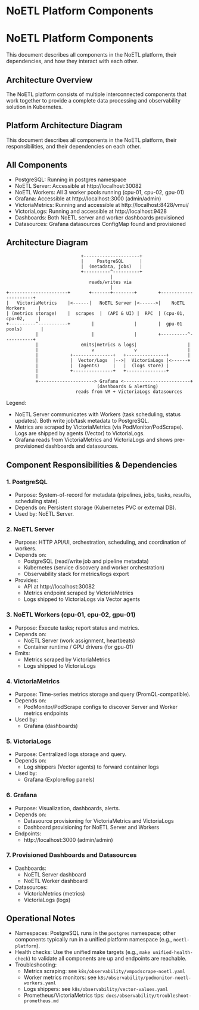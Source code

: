 # NoETL Platform Components
# NoETL Platform Components

This document describes all components in the NoETL platform, their dependencies, and how they interact with each other.

## Architecture Overview

The NoETL platform consists of multiple interconnected components that work together to provide a complete data processing and observability solution in Kubernetes.

## Platform Architecture Diagram
This document describes all components in the NoETL platform, their responsibilities, and their dependencies on each other. 
## All Components

- PostgreSQL: Running in postgres namespace
- NoETL Server: Accessible at http://localhost:30082
- NoETL Workers: All 3 worker pools running (cpu-01, cpu-02, gpu-01)
- Grafana: Accessible at http://localhost:3000 (admin/admin)
- VictoriaMetrics: Running and accessible at http://localhost:8428/vmui/
- VictoriaLogs: Running and accessible at http://localhost:9428
- Dashboards: Both NoETL server and worker dashboards provisioned
- Datasources: Grafana datasources ConfigMap found and provisioned

## Architecture Diagram

```
                            +---------------------+
                            |     PostgreSQL      |
                            |  (metadata, jobs)   |
                            +----------^----------+
                                       |
                               reads/writes via
                                       |
+----------------------+       +-------+--------+        +----------------------+
|   VictoriaMetrics    |<------|   NoETL Server |<------>|    NoETL Workers     |
| (metrics storage)    |  scrapes  |  (API & UI) |  RPC  | (cpu-01, cpu-02,     |
+----------^-----------+        |               |        |  gpu-01 pools)       |
           |                    |               |        +----------^-----------+
           |                emits|metrics & logs|                   |
           |                    v               v                   |
           |            +---------------+   +---------------+       |
           |            |  Vector/Logs  |-->|  VictoriaLogs |<------+
           |            |  (agents)     |   |  (logs store) |
           |            +---------------+   +---------------+
           |
           +---------------------> Grafana <-------------------------+
                                  (dashboards & alerting)
                          reads from VM + VictoriaLogs datasources
```

Legend:
- NoETL Server communicates with Workers (task scheduling, status updates). Both write job/task metadata to PostgreSQL.
- Metrics are scraped by VictoriaMetrics (via PodMonitor/PodScrape). Logs are shipped by agents (Vector) to VictoriaLogs.
- Grafana reads from VictoriaMetrics and VictoriaLogs and shows pre-provisioned dashboards and datasources.

## Component Responsibilities & Dependencies

### 1. PostgreSQL
- Purpose: System-of-record for metadata (pipelines, jobs, tasks, results, scheduling state).
- Depends on: Persistent storage (Kubernetes PVC or external DB).
- Used by: NoETL Server.

### 2. NoETL Server
- Purpose: HTTP API/UI, orchestration, scheduling, and coordination of workers.
- Depends on:
  - PostgreSQL (read/write job and pipeline metadata)
  - Kubernetes (service discovery and worker orchestration)
  - Observability stack for metrics/logs export
- Provides:
  - API at http://localhost:30082
  - Metrics endpoint scraped by VictoriaMetrics
  - Logs shipped to VictoriaLogs via Vector agents

### 3. NoETL Workers (cpu-01, cpu-02, gpu-01)
- Purpose: Execute tasks; report status and metrics.
- Depends on:
  - NoETL Server (work assignment, heartbeats)
  - Container runtime / GPU drivers (for gpu-01)
- Emits:
  - Metrics scraped by VictoriaMetrics
  - Logs shipped to VictoriaLogs

### 4. VictoriaMetrics
- Purpose: Time-series metrics storage and query (PromQL-compatible).
- Depends on:
  - PodMonitor/PodScrape configs to discover Server and Worker metrics endpoints
- Used by:
  - Grafana (dashboards)

### 5. VictoriaLogs
- Purpose: Centralized logs storage and query.
- Depends on:
  - Log shippers (Vector agents) to forward container logs
- Used by:
  - Grafana (Explore/log panels)

### 6. Grafana
- Purpose: Visualization, dashboards, alerts.
- Depends on:
  - Datasource provisioning for VictoriaMetrics and VictoriaLogs
  - Dashboard provisioning for NoETL Server and Workers
- Endpoints:
  - http://localhost:3000 (admin/admin)

### 7. Provisioned Dashboards and Datasources
- Dashboards:
  - NoETL Server dashboard
  - NoETL Worker dashboard
- Datasources:
  - VictoriaMetrics (metrics)
  - VictoriaLogs (logs)

## Operational Notes
- Namespaces: PostgreSQL runs in the `postgres` namespace; other components typically run in a unified platform namespace (e.g., `noetl-platform`).
- Health checks: Use the unified make targets (e.g., `make unified-health-check`) to validate all components are up and endpoints are reachable.
- Troubleshooting:
  - Metrics scraping: see `k8s/observability/vmpodscrape-noetl.yaml`
  - Worker metrics monitors: see `k8s/observability/podmonitor-noetl-workers.yaml`
  - Logs shippers: see `k8s/observability/vector-values.yaml`
  - Prometheus/VictoriaMetrics tips: `docs/observability/troubleshoot-prometheus.md`
